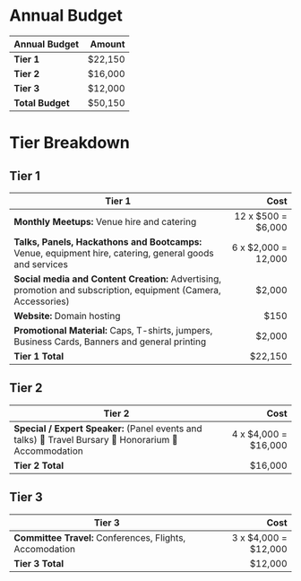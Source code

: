 Annual Budget
=======

| Annual Budget | Amount | 
| ----- | -----:|
| **Tier 1** | $22,150 |
| **Tier 2** | $16,000 |
| **Tier 3** | $12,000 |
| **Total Budget** | $50,150 |

Tier Breakdown
=======

## Tier 1 ##

| Tier 1 | Cost | 
| ----- | -----:|
| **Monthly Meetups:** Venue hire and catering | 12 x $500 = $6,000 |
| **Talks, Panels, Hackathons and Bootcamps:** Venue, equipment hire, catering, general goods and services | 6 x $2,000 = 12,000 |
| **Social media and Content Creation:** Advertising, promotion and subscription, equipment (Camera, Accessories) | $2,000 |
| **Website:** Domain hosting | $150 |
| **Promotional Material:** Caps, T-shirts, jumpers, Business Cards, Banners and general printing | $2,000 |
| **Tier 1 Total** | $22,150 |

## Tier 2 ##

| Tier 2 | Cost | 
| ----- | -----:|
| **Special / Expert Speaker:** (Panel events and talks)  Travel Bursary  Honorarium  Accommodation | 4 x $4,000 = $16,000 |
| **Tier 2 Total** | $16,000 |

## Tier 3 ##

| Tier 3 | Cost | 
| ----- | -----:|
| **Committee Travel:** Conferences, Flights, Accomodation | 3 x $4,000 = $12,000 |
| **Tier 3 Total** | $12,000 |

